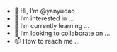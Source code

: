 - 👋 Hi, I’m @yanyudao
- 👀 I’m interested in ...
- 🌱 I’m currently learning ...
- 💞️ I’m looking to collaborate on ...
- 📫 How to reach me ...

<!---
yanyudao/yanyudao is a ✨ special ✨ repository because its `README.md` (this file) appears on your GitHub profile.
You can click the Preview link to take a look at your changes.
--->
